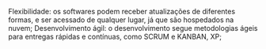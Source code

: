 Flexibilidade: os softwares podem receber atualizações de diferentes formas, e ser acessado de qualquer lugar, já que são hospedados na nuvem;
Desenvolvimento ágil: o desenvolvimento segue metodologias ágeis para entregas rápidas e contínuas, como SCRUM e KANBAN, XP;
